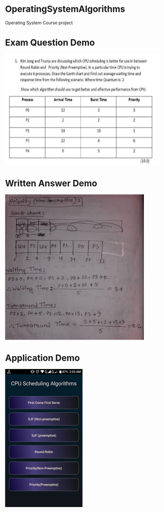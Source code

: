 # OperatingSystemAlgorithms
Operating System Course project

# Exam Question Demo
![pic](ex_qs.png)

# Written Answer Demo
![pic](ex_ans.png)

# Application Demo
<img src="https://github.com/xack20/AndroidApp_CPU_Scheduling_Algorithms/blob/master/img1.jpg" width="50%" height="50%">


